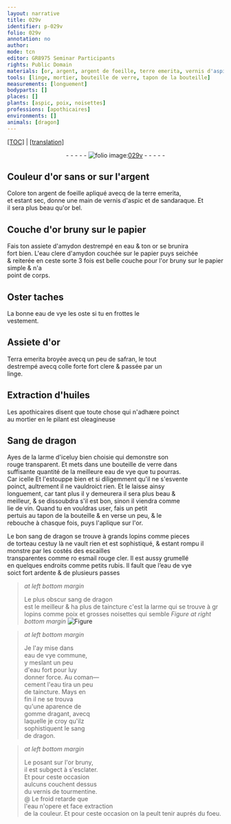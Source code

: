 ```yaml
---
layout: narrative
title: 029v
identifier: p-029v
folio: 029v
annotation: no
author:
mode: tcn
editor: GR8975 Seminar Participants
rights: Public Domain
materials: [or, argent, argent de foeille, terre emerita, vernis d'aspic, sandaraque, or bel, or bruny, papier, amydon, eau, eau clere d'amydon, eau de vye, Terra emerita, safran, colle forte, linge, huiles, Sang de dragon, verre, lie de vin, sang de dragon, esmail rouge cler, rubis, poix, noisettes, eau de vye commune, eau fort, gomme dragant, vernis de tourmentine]
tools: [linge, mortier, bouteille de verre, tapon de la bouteille]
measurements: [longuement]
bodyparts: []
places: []
plants: [aspic, poix, noisettes]
professions: [apothicaires]
environments: []
animals: [dragon]
---
```


 <p><a href="{{ site.baseurl }}/normalized/">[TOC]</a> | <a href="{{ site.baseurl }}/texts/p-029v_tl/" target="_blank">[translation]</a></p><div class="folio" align="center">- - - - - <a href="http://gallica.bnf.fr/ark:/12148/btv1b10500001g/f64.item" target="_blank"><img src="https://cu-mkp.github.io/2017-workshop-edition/assets/photo-icon.png" alt="folio image: " style="display:inline-block; margin-bottom:-3px;"/>029v</a> - - - - - </div>  
  

## Couleur d'or sans <span class="m">or</span> sur l'<span class="m">argent</span>

 
Colore ton <span class="m">argent de foeille</span> apliqué avecq de la <span class="m">terre emerita</span>,<br/> et estant sec, donne une main de <span class="m">vernis d'<span class="pa">aspic</span></span> et de <span class="m">sandaraque</span>. Et<br/> il sera plus beau qu'<span class="m">or bel</span>.

 
  

## Couche d'<span class="m">or bruny</span> sur le <span class="m">papier</span>

 
Fais ton assiete d'<span class="m">amydon</span> destrempé en <span class="m">eau</span> & ton <span class="m">or</span> se brunira<br/> fort bien. L'<span class="m">eau clere d'amydon</span> couchée sur le <span class="m">papier</span> puys seichée<br/> & reiterée en ceste sorte 3 fois est belle couche pour l'<span class="m">or bruny</span> sur le <span class="m">papier</span> simple & n'a<br/> point de corps.

 
  

## Oster taches

 
La bonne <span class="m">eau de vye</span> les oste si tu en frottes le<br/> vestem<span class="exp">ent</span>.

 
  

## Assiete d'<span class="m">or</span>

 
<span class="m">Terra emerita</span> broyée avecq un peu de <span class="m">safran</span>, le tout<br/> destrempé avecq <span class="m">colle forte</span> fort clere & passée par un<br/> <span class="tl"><span class="m">linge</span></span>.

 
  

## Extraction d'<span class="m">huiles</span>

 
 Les <span class="pro">apothicaires</span> disent que toute chose qui n'adhære poinct<br/> au <span class="tl">mortier</span> en le pilant est oleagineuse

 
  

## <span class="m">Sang de <span class="al">dragon</span></span>

 
Ayes de la larme d'iceluy bien choisie qui demonstre son<br/> rouge transparent. Et mets dans une <span class="tl">bouteille de <span class="m">verre</span></span> dans <br/> suffisante quantité de la meilleure <span class="m">eau de vye</span> que tu pourras.<br/> <span class="del">Car icelle</span> Et l'estouppe bien et si diligemment qu'il ne s'esvente<br/> poinct, aultrem<span class="exp">ent</span> il ne vauldroict rien. Et le laisse ainsy<br/> <span class="ms">longuem<span class="exp">ent</span></span>, car tant plus il <span class="del">y</span> demeurera il sera plus beau &<br/> meilleur, & se dissoubdra s'il est bon, sinon il viendra co<span class="exp">mm</span>e<br/> <span class="m">lie de vin</span>. Quand tu en vouldras user, fais un petit<br/> pertuis au <span class="tl">tapon de la bouteille</span> & en verse un peu, & le<br/> rebouche à chasque fois, puys l'aplique sur l'<span class="m">or</span>.
 
 Le bon <span class="m">sang de <span class="al">dragon</span></span> se trouve à grands lopins co<span class="exp">mm</span>e pieces<br/> de torteau <span class="add">cestuy là ne vault rien et est sophistiqué</span>, & estant rompu il monstre par les costés des escailles<br/> transparentes co<span class="exp">mm</span>e <span class="del">ro</span> <span class="m">esmail rouge cler</span>. Il est aussy grumellé<br/> en quelques endroits co<span class="exp">mm</span>e petits <span class="m">rubis</span>. Il fault que l’<span class="m">eau de vye</span><br/> soict fort ardente & de plusieurs passes
 
> *at left bottom margin*
> 
> 
>   Le plus obscur <span class="m">sang de <span class="al">dragon</span></span><br/> est le meilleur & ha plus de taincture c'est la larme qui se trouve à <span class="del">gr</span> lopins co<span class="exp">mm</span>e <span class="m"><span class="pa">poix</span></span> et grosses <span class="m"><span class="pa">noisettes</span></span> qui semble 
> *Figure*
> *at right bottom margin*
> <a href="https://drive.google.com/open?id=0B9-oNrvWdlO5cXJfWVlSSGlKOGs" target="_blank"><img src="https://cu-mkp.github.io/GR8975-edition/assets/photo-icon.png" alt="Figure" style="display:inline-block; margin-bottom:-3px;"/></a>
 
 
> *at left bottom margin*
> 
> 
>   Je l'ay mise dans<br/> <span class="m">eau de vye commune</span>,<br/> y meslant un peu<br/> d'<span class="m">eau fort</span> pour luy<br/> donner force. Au coma<span class="exp">n</span>—<br/> cem<span class="exp">ent</span> l'<span class="m">eau</span> tira un peu<br/> de taincture. Mays en<br/> fin il ne se trouva<br/> qu'une aparence de<br/> <span class="m">gomme dragant</span>, avecq<br/> laquelle je croy qu'ilz<br/> sophistiquent le <span class="m">sang<br/> de <span class="al">dragon</span></span>.
 
> *at left bottom margin*
> 
> 
>   Le posant sur l'<span class="m">or bruny</span>,<br/> il est subgect à s'esclater.<br/> Et pour ceste occasion<br/> aulcuns couchent dessus<br/> du <span class="m">vernis de tourmentine</span>.<br/> @ Le froid retarde que<br/> l'<span class="m">eau</span> n'opere et face extraction<br/> de la couleur. Et pour ceste occasion on la peult tenir auprés du foeu.
 
 